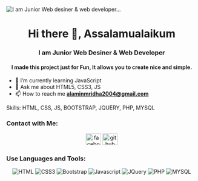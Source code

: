 ![I am Junior Web desiner & web developer...](https://user-images.githubusercontent.com/65373279/148280039-301b677b-74e7-49f8-af75-15e7c9253d74.png)

<h1 align="center"> Hi there 👋, Assalamualaikum </h1>

<h3 align="center"> I am Junior Web Desiner & Web Developer </h3>

<h4 align="center"> I made this project just for Fun, It allows you to create nice and simple. </h4>

<!-- <div align="center"> 
  
  ![Profile views](https://komarev.com/ghpvc/?username=A-for-Alamin&color=red)
  
</div> -->

- 🌱 I’m currently learning JavaScript 
- 💬 Ask me about HTML5, CSS3, JS
- 📫 How to reach me **alaminmridha2004@gmail.com**

  

Skills: HTML, CSS, JS, BOOTSTRAP, JQUERY, PHP, MYSQL


### Contact with Me:
<div align="center">
  
[<img src='https://raw.githubusercontent.com/rahuldkjain/github-profile-readme-generator/master/src/images/icons/Social/facebook.svg' alt='facebook' height='30' width="40">](https://www.facebook.com/profile.php?id=100039596015825)
[<img src='https://raw.githubusercontent.com/rahuldkjain/github-profile-readme-generator/master/src/images/icons/Social/github.svg' alt='github' height='30' width="40">](https://github.com/A-for-Alamin) 
</div>

<h3 align="left"> Use Languages and Tools: </h3>
<div align="center">
  
![HTML](https://img.shields.io/badge/HTML5-E34F26?style=for-badge&labelColor=black&logo=html5&logoColor=E34F26)
![CSS3](https://img.shields.io/badge/CSS3-1572B6?style=for-badge&labelColor=black&logo=css3&logoColor=1572B6)
![Bootstrap](https://img.shields.io/badge/Bootstrap-563D7C?style=for-badge&labelColor=black&logo=bootstrap&logoColor=563D7C)
![Javascript](https://img.shields.io/badge/Javascript-F0DB4F?style=for-badge&labelColor=black&logo=javascript&logoColor=F0DB4F)
![JQuery](https://img.shields.io/badge/JQUERY-0868AC?style=for-badge&labelColor=black&logo=JQUERY&logoColor=0868AC)
![PHP](https://img.shields.io/badge/PHP-777BB3?style=for-badge&labelColor=black&logo=PHP&logoColor=777BB3)
![MYSQL](https://img.shields.io/badge/MYSQL-f29111?style=for-badge&labelColor=black&logo=MYSQL&logoColor=00758)

 </div>
